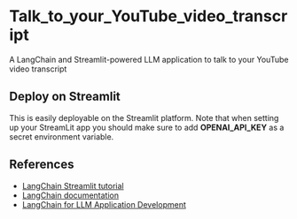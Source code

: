# Talk_to_your_YouTube_video_transcript
A LangChain and Streamlit-powered LLM application to talk to your YouTube video transcript


## Deploy on Streamlit
This is easily deployable on the Streamlit platform. Note that when setting up your StreamLit app you should make sure to add **OPENAI_API_KEY** as a secret environment variable.

## References
- [LangChain Streamlit tutorial](https://blog.streamlit.io/langchain-tutorial-4-build-an-ask-the-doc-app/)
- [LangChain documentation](https://python.langchain.com/docs/get_started/introduction.html)
- [LangChain for LLM Application Development](https://www.deeplearning.ai/short-courses/langchain-for-llm-application-development/)
